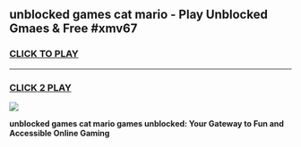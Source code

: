 
## unblocked games cat mario - Play Unblocked Gmaes & Free #xmv67
<h3>
<a href="https://news.freeplayer.one?title=unblocked_games_cat_mario&ref=03M">CLICK TO PLAY</a></h3>
<hr>

<h3>
<a href="https://news.freeplayer.one?title=unblocked_games_cat_mario&ref=03M">CLICK 2 PLAY</a>
  
</h3>

<a href="https://news.freeplayer.one?title=unblocked_games_cat_mario&ref=03M"><img src="https://clearcache.store/games.png"></a>


**unblocked games cat mario games unblocked: Your Gateway to Fun and Accessible Online Gaming**
